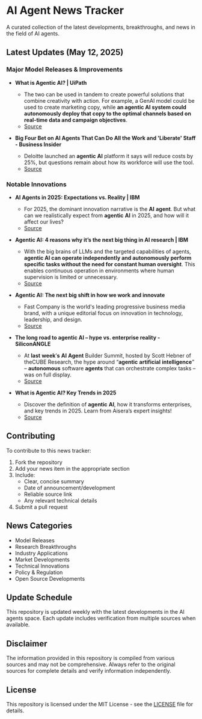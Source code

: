 # AI Agent News Tracker

A curated collection of the latest developments, breakthroughs, and news in the field of AI agents.

## Latest Updates (May 12, 2025)


### Major Model Releases & Improvements

- **What is Agentic AI? | UiPath**
  - The two can be used in tandem to create powerful solutions that combine creativity with action. For example, a GenAI model could be used to create marketing copy, while <strong>an agentic AI system could autonomously deploy that copy to the optimal channels based on real-time data and campaign objectives</strong>.
  - [Source](https://www.uipath.com/ai/agentic-ai)

- **Big Four Bet on AI Agents That Can Do All the Work and 'Liberate' Staff - Business Insider**
  - Deloitte launched an <strong>agentic</strong> <strong>AI</strong> platform it says will reduce costs by 25%, but questions remain about how its workforce will use the tool.
  - [Source](https://www.businessinsider.com/deloitte-ey-launch-agentic-ai-platforms-big-four-competition2025-3)

### Notable Innovations

- **AI Agents in 2025: Expectations vs. Reality | IBM**
  - For 2025, the dominant innovation narrative is the <strong>AI</strong> <strong>agent</strong>. But what can we realistically expect from <strong>agentic</strong> <strong>AI</strong> in 2025, and how will it affect our lives?
  - [Source](https://www.ibm.com/think/insights/ai-agents-2025-expectations-vs-reality)

- **Agentic AI: 4 reasons why it’s the next big thing in AI research | IBM**
  - With the big brains of LLMs and the targeted capabilities of agents, <strong>agentic AI can operate independently and autonomously perform specific tasks without the need for constant human oversight</strong>. This enables continuous operation in environments where human supervision is limited or unnecessary.
  - [Source](https://www.ibm.com/think/insights/agentic-ai)

- **Agentic AI: The next big shift in how we work and innovate**
  - Fast Company is the world&#x27;s leading progressive business media brand, with a unique editorial focus on innovation in technology, leadership, and design.
  - [Source](https://www.fastcompany.com/91314749/agentic-ai-the-next-big-shift-in-how-we-work-and-innovate)

- **The long road to agentic AI – hype vs. enterprise reality - SiliconANGLE**
  - At <strong>last</strong> <strong>week</strong>’<strong>s</strong> <strong>AI</strong> <strong>Agent</strong> Builder Summit, hosted by Scott Hebner of theCUBE Research, the hype around “<strong>agentic</strong> <strong>artificial</strong> <strong>intelligence</strong>” – <strong>autonomous</strong> software <strong>agents</strong> that can orchestrate complex tasks – was on full display.
  - [Source](https://siliconangle.com/2025/04/21/long-road-agentic-ai-hype-vs-enterprise-reality/)

- **What is Agentic AI? Key Trends in 2025**
  - Discover the definition of <strong>agentic</strong> <strong>AI</strong>, how it transforms enterprises, and key trends in 2025. Learn from Aisera’s expert insights!
  - [Source](https://aisera.com/blog/agentic-ai/)

## Contributing

To contribute to this news tracker:

1. Fork the repository
2. Add your news item in the appropriate section
3. Include:
   - Clear, concise summary
   - Date of announcement/development
   - Reliable source link
   - Any relevant technical details
4. Submit a pull request

## News Categories

- Model Releases
- Research Breakthroughs
- Industry Applications
- Market Developments
- Technical Innovations
- Policy & Regulation
- Open Source Developments

## Update Schedule

This repository is updated weekly with the latest developments in the AI agents space. Each update includes verification from multiple sources when available.

## Disclaimer

The information provided in this repository is compiled from various sources and may not be comprehensive. Always refer to the original sources for complete details and verify information independently.

## License

This repository is licensed under the MIT License - see the [LICENSE](LICENSE) file for details.
